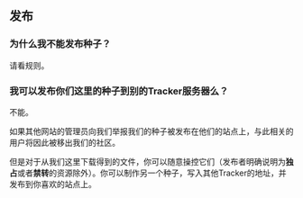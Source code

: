 ## 发布

### 为什么我不能发布种子？

请看规则。 


### 我可以发布你们这里的种子到别的Tracker服务器么？

 不能。

 如果其他网站的管理员向我们举报我们的种子被发布在他们的站点上，与此相关的用户将因此被移出我们的社区。

 但是对于从我们这里下载得到的文件，你可以随意操控它们（发布者明确说明为**独占**或者**禁转**的资源除外）。你可以制作另一个种子，写入其他Tracker的地址，并发布到你喜欢的站点上。 

 

